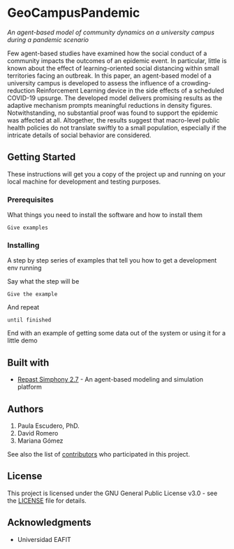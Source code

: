 # GeoCampusPandemic

*An agent-based model of community dynamics on a university campus during a pandemic scenario*

Few agent-based studies have examined how the social conduct of a community impacts the outcomes of an epidemic event. In particular, little is known about the effect of learning-oriented social distancing within small territories facing an outbreak. In this paper, an agent-based model of a university campus is developed to assess the influence of a crowding-reduction Reinforcement Learning device in the side effects of a scheduled COVID-19 upsurge. The developed model delivers promising results as the adaptive mechanism prompts meaningful reductions in density figures. Notwithstanding, no substantial proof was found to support the epidemic was affected at all. Altogether, the results suggest that macro-level public health policies do not translate swiftly to a small population, especially if the intricate details of social behavior are considered.

## Getting Started

These instructions will get you a copy of the project up and running on your local machine for development and testing purposes.

### Prerequisites

What things you need to install the software and how to install them

```
Give examples
```

### Installing

A step by step series of examples that tell you how to get a development env running

Say what the step will be

```
Give the example
```

And repeat

```
until finished
```

End with an example of getting some data out of the system or using it for a little demo

## Built with

* [Repast Simphony 2.7](https://repast.github.io/) - An agent-based modeling and simulation platform

## Authors

1. Paula Escudero, PhD.
2. David Romero
3. Mariana Gómez

See also the list of [contributors](https://github.com/dromero1/GeoCampusPandemic/contributors) who participated in this project.

## License

This project is licensed under the GNU General Public License v3.0 - see the [LICENSE](LICENSE) file for details.

## Acknowledgments

* Universidad EAFIT
